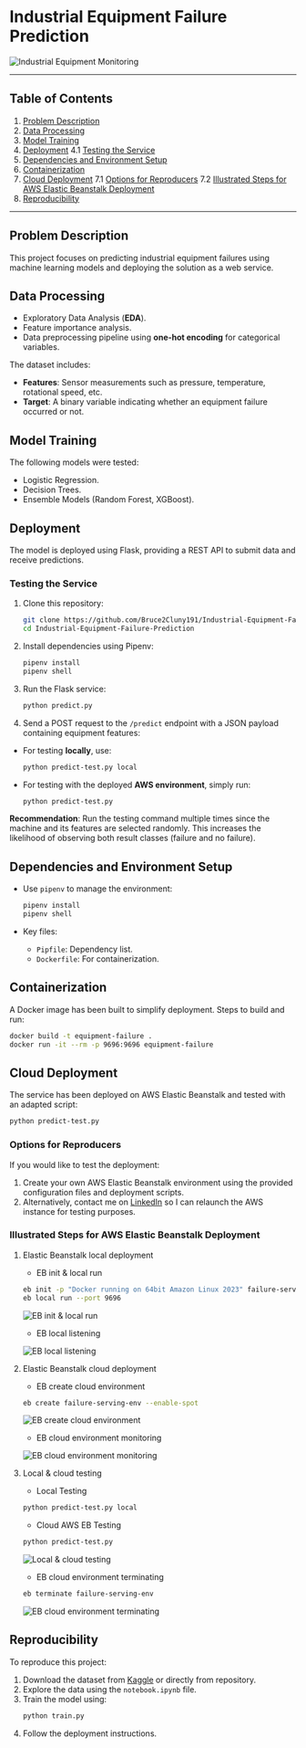 # Industrial Equipment Failure Prediction

![Industrial Equipment Monitoring](Images/equipment_monitoring.png)

---

## Table of Contents
1. [Problem Description](#-problem-description)
2. [Data Processing](#-data-processing)
3. [Model Training](#-model-training)
4. [Deployment](#-deployment)
   4.1 [Testing the Service](#-testing-the-service)
5. [Dependencies and Environment Setup](#-dependencies-and-environment-setup)
6. [Containerization](#-containerization)
7. [Cloud Deployment](#-cloud-deployment)
   7.1 [Options for Reproducers](#-options-for-reproducers)
   7.2 [Illustrated Steps for AWS Elastic Beanstalk Deployment](#-illustrated-steps-for-aws-elastic-beanstalk-deployment)
8. [Reproducibility](#-reproducibility)

---

## Problem Description

This project focuses on predicting industrial equipment failures using machine learning models and deploying the solution as a web service.

## Data Processing

- Exploratory Data Analysis (**EDA**).
- Feature importance analysis.
- Data preprocessing pipeline using **one-hot encoding** for categorical variables.

The dataset includes:
- **Features**: Sensor measurements such as pressure, temperature, rotational speed, etc.
- **Target**: A binary variable indicating whether an equipment failure occurred or not.

## Model Training

The following models were tested:
- Logistic Regression.
- Decision Trees.
- Ensemble Models (Random Forest, XGBoost).

## Deployment

The model is deployed using Flask, providing a REST API to submit data and receive predictions.

### Testing the Service

1. Clone this repository:
   ```bash
   git clone https://github.com/Bruce2Cluny191/Industrial-Equipment-Failure-Prediction.git
   cd Industrial-Equipment-Failure-Prediction
   ```
2. Install dependencies using Pipenv:
   ```bash
   pipenv install
   pipenv shell
   ```
3. Run the Flask service:
   ```bash
   python predict.py
   ```
4. Send a POST request to the `/predict` endpoint with a JSON payload containing equipment features:
- For testing **locally**, use:
   ```bash
   python predict-test.py local
   ```
- For testing with the deployed **AWS environment**, simply run:
   ```bash
   python predict-test.py
   ```
**Recommendation**: Run the testing command multiple times since the machine and its features are selected randomly. This increases the likelihood of observing both result classes (failure and no failure).

## Dependencies and Environment Setup

- Use `pipenv` to manage the environment:
  ```bash
  pipenv install
  pipenv shell
  ```

- Key files:
  - `Pipfile`: Dependency list.
  - `Dockerfile`: For containerization.

## Containerization

A Docker image has been built to simplify deployment. Steps to build and run:
```bash
docker build -t equipment-failure .
docker run -it --rm -p 9696:9696 equipment-failure
```

## Cloud Deployment

The service has been deployed on AWS Elastic Beanstalk and tested with an adapted script:
   ```bash
   python predict-test.py
   ```
### Options for Reproducers
If you would like to test the deployment:

1. Create your own AWS Elastic Beanstalk environment using the provided configuration files and deployment scripts.
2. Alternatively, contact me on [LinkedIn](https://www.linkedin.com/in/chasseur2valeurs/) so I can relaunch the AWS instance for testing purposes.
### Illustrated Steps for AWS Elastic Beanstalk Deployment
1. Elastic Beanstalk local deployment
   - EB init & local run
   ```bash
   eb init -p "Docker running on 64bit Amazon Linux 2023" failure-serving -r eu-west-1
   eb local run --port 9696
   ```
   ![EB init & local run](Images/AWS_EB_init_local_run.png)
   - EB local listening

   ![EB local listening](Images/AWS_EB_init_local_listening.png)
2. Elastic Beanstalk cloud deployment
   - EB create cloud environment
   ```bash
   eb create failure-serving-env --enable-spot
   ``` 
   ![EB create cloud environment](Images/AWS_EB_create_cloud_env.png)
   - EB cloud environment monitoring

   ![EB cloud environment monitoring](Images/AWS_EB_env_monitoring.png)
3. Local & cloud testing
   - Local Testing
   ```bash
   python predict-test.py local
   ```
   - Cloud AWS EB Testing
   ```bash
   python predict-test.py
   ``` 
   ![Local & cloud testing](Images/AWS_EB_testing_local_then_cloud_env.png)
   - EB cloud environment terminating
   ```bash
   eb terminate failure-serving-env
   ```
   ![EB cloud environment terminating](Images/AWS_EB_env_terminated.png)

## Reproducibility

To reproduce this project:
1. Download the dataset from [Kaggle](https://www.kaggle.com/datasets/dnkumars/industrial-equipment-monitoring-dataset/data) or directly from repository.
2. Explore the data using the `notebook.ipynb` file.
3. Train the model using:
   ```bash
   python train.py
   ```
4. Follow the deployment instructions.